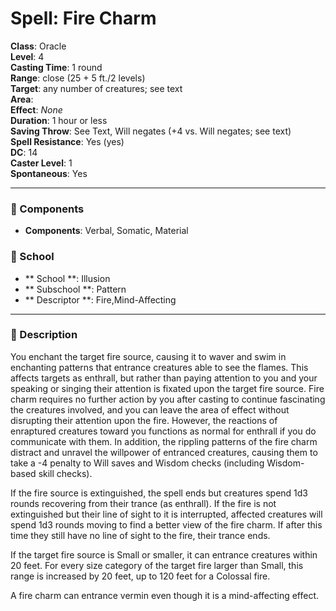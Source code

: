 
# Spell: Fire Charm
**Class**: Oracle  
**Level**: 4  
**Casting Time**: 1 round  
**Range**: close (25 + 5 ft./2 levels)  
**Target**: any number of creatures; see text  
**Area**:   
**Effect**: _None_  
**Duration**: 1 hour or less  
**Saving Throw**: See Text, Will negates (+4 vs. Will negates; see text)  
**Spell Resistance**: Yes (yes)  
**DC**: 14  
**Caster Level**: 1  
**Spontaneous**: Yes

---

### 🔮 Components
- **Components**: Verbal, Somatic, Material

### 🏫 School
- ** School **: Illusion
- ** Subschool **: Pattern
- ** Descriptor **: Fire,Mind-Affecting
---

### 📜 Description
You enchant the target fire source, causing it to waver and swim in enchanting patterns that entrance creatures able to see the flames. This affects targets as enthrall, but rather than paying attention to you and your speaking or singing their attention is fixated upon the target fire source. Fire charm requires no further action by you after casting to continue fascinating the creatures involved, and you can leave the area of effect without disrupting their attention upon the fire. However, the reactions of enraptured creatures toward you functions as normal for enthrall if you do communicate with them. In addition, the rippling patterns of the fire charm distract and unravel the willpower of entranced creatures, causing them to take a -4 penalty to Will saves and Wisdom checks (including Wisdom-based skill checks).

If the fire source is extinguished, the spell ends but creatures spend 1d3 rounds recovering from their trance (as enthrall). If the fire is not extinguished but their line of sight to it is interrupted, affected creatures will spend 1d3 rounds moving to find a better view of the fire charm. If after this time they still have no line of sight to the fire, their trance ends.

If the target fire source is Small or smaller, it can entrance creatures within 20 feet. For every size category of the target fire larger than Small, this range is increased by 20 feet, up to 120 feet for a Colossal fire.

A fire charm can entrance vermin even though it is a mind-affecting effect.

